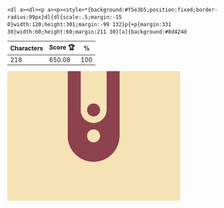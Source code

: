 `<dl a><dl><p a><p><style>*{background:#f5e3b5;position:fixed;border-radius:99px}dl{dl{scale:.5;margin:-15 0}width:120;height:301;margin:-99 132}p{+p{margin:331 30}width:60;height:60;margin:211 30}[a]{background:#8d424d`

| Characters | Score 🏆 | %   |
| ---------- | -------- | --- |
| 218        | 650.08   | 100 |

![](/2025/Apr2025/25/20250425.png)
